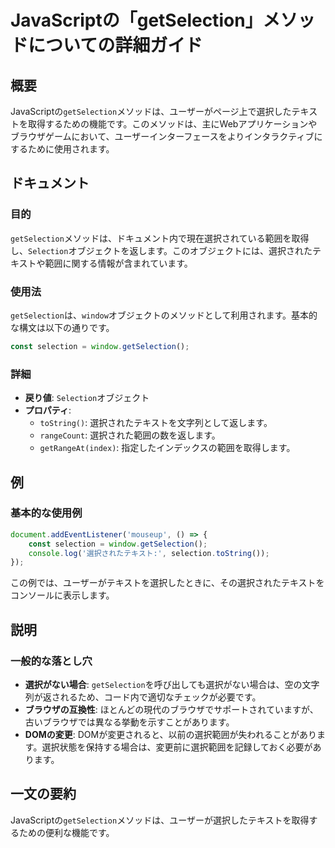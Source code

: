 <!--
Meta Description: # JavaScriptの「getSelection」メソッドについての詳細ガイド ## 概要 JavaScriptの`getSelection`メソッドは、ユーザーがページ上で選択したテキストを取得するための機能です。このメソッドは、主にWebアプリケーションやブラウザゲームにおいて、ユーザーイン...
Meta Keywords: getselection, selection, javascriptの, メソッドは, window
-->

# JavaScriptの「getSelection」メソッドについての詳細ガイド

## 概要
JavaScriptの`getSelection`メソッドは、ユーザーがページ上で選択したテキストを取得するための機能です。このメソッドは、主にWebアプリケーションやブラウザゲームにおいて、ユーザーインターフェースをよりインタラクティブにするために使用されます。

## ドキュメント
### 目的
`getSelection`メソッドは、ドキュメント内で現在選択されている範囲を取得し、`Selection`オブジェクトを返します。このオブジェクトには、選択されたテキストや範囲に関する情報が含まれています。

### 使用法
`getSelection`は、`window`オブジェクトのメソッドとして利用されます。基本的な構文は以下の通りです。

```javascript
const selection = window.getSelection();
```

### 詳細
- **戻り値**: `Selection`オブジェクト
- **プロパティ**:
  - `toString()`: 選択されたテキストを文字列として返します。
  - `rangeCount`: 選択された範囲の数を返します。
  - `getRangeAt(index)`: 指定したインデックスの範囲を取得します。

## 例
### 基本的な使用例

```javascript
document.addEventListener('mouseup', () => {
    const selection = window.getSelection();
    console.log('選択されたテキスト:', selection.toString());
});
```

この例では、ユーザーがテキストを選択したときに、その選択されたテキストをコンソールに表示します。

## 説明
### 一般的な落とし穴
- **選択がない場合**: `getSelection`を呼び出しても選択がない場合は、空の文字列が返されるため、コード内で適切なチェックが必要です。
- **ブラウザの互換性**: ほとんどの現代のブラウザでサポートされていますが、古いブラウザでは異なる挙動を示すことがあります。
- **DOMの変更**: DOMが変更されると、以前の選択範囲が失われることがあります。選択状態を保持する場合は、変更前に選択範囲を記録しておく必要があります。

## 一文の要約
JavaScriptの`getSelection`メソッドは、ユーザーが選択したテキストを取得するための便利な機能です。